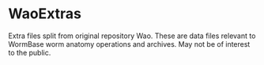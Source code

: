 # WaoExtras
Extra files split from original repository Wao. These are data files relevant to WormBase worm anatomy operations and archives. May not be of interest to the public.
